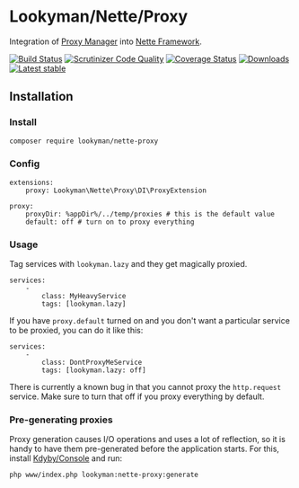 Lookyman/Nette/Proxy
====================

Integration of [Proxy Manager](https://ocramius.github.io/ProxyManager) into [Nette Framework](https://nette.org).

[![Build Status](https://travis-ci.org/lookyman/nette-proxy.svg?branch=master)](https://travis-ci.org/lookyman/nette-proxy)
[![Scrutinizer Code Quality](https://scrutinizer-ci.com/g/lookyman/nette-proxy/badges/quality-score.png?b=master)](https://scrutinizer-ci.com/g/lookyman/nette-proxy/?branch=master)
[![Coverage Status](https://coveralls.io/repos/github/lookyman/nette-proxy/badge.svg?branch=master)](https://coveralls.io/github/lookyman/nette-proxy?branch=master)
[![Downloads](https://img.shields.io/packagist/dt/lookyman/nette-proxy.svg)](https://packagist.org/packages/lookyman/nette-proxy)
[![Latest stable](https://img.shields.io/packagist/v/lookyman/nette-proxy.svg)](https://packagist.org/packages/lookyman/nette-proxy)


Installation
------------

### Install

```sh
composer require lookyman/nette-proxy
```

### Config

```neon
extensions: 
	proxy: Lookyman\Nette\Proxy\DI\ProxyExtension
	
proxy:
	proxyDir: %appDir%/../temp/proxies # this is the default value
	default: off # turn on to proxy everything
```

### Usage

Tag services with `lookyman.lazy` and they get magically proxied.

```neon
services: 
	-
		class: MyHeavyService
		tags: [lookyman.lazy]
```

If you have `proxy.default` turned on and you don't want a particular service to be proxied, you can do it like this:

```neon
services: 
	-
		class: DontProxyMeService
		tags: [lookyman.lazy: off]
```

There is currently a known bug in that you cannot proxy the `http.request` service. Make sure to turn that off if you proxy everything by default.

### Pre-generating proxies

Proxy generation causes I/O operations and uses a lot of reflection, so it is handy to have them pre-generated before the application starts. For this, install [Kdyby/Console](https://github.com/kdyby/console) and run:

```sh
php www/index.php lookyman:nette-proxy:generate
```
